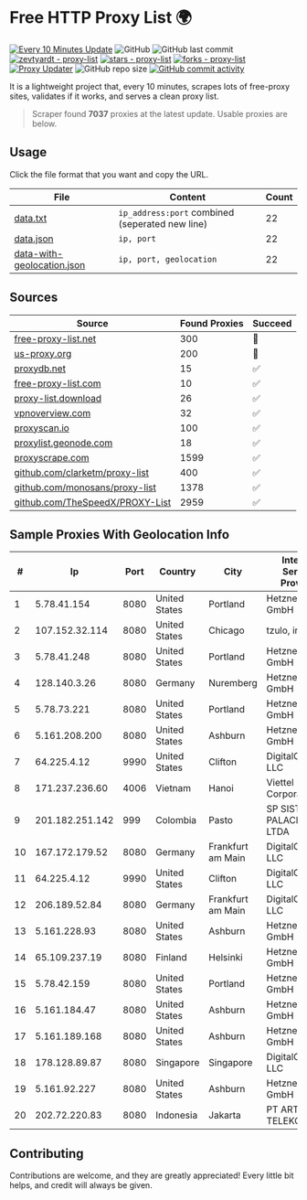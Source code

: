 
# Free HTTP Proxy List 🌍

[![Every 10 Minutes Update](https://github.com/mertguvencli/http-proxy-list/actions/workflows/main.yml/badge.svg?branch=main)](https://github.com/mertguvencli/http-proxy-list/actions/workflows/main.yml)
![GitHub](https://img.shields.io/github/license/mertguvencli/http-proxy-list)
![GitHub last commit](https://img.shields.io/github/last-commit/mertguvencli/http-proxy-list)
[![zevtyardt - proxy-list](https://img.shields.io/static/v1?label=zevtyardt&message=proxy-list&color=blue&logo=github)](https://github.com/zevtyardt/proxy-list "Go to GitHub repo")
[![stars - proxy-list](https://img.shields.io/github/stars/zevtyardt/proxy-list?style=social)](https://github.com/zevtyardt/proxy-list)
[![forks - proxy-list](https://img.shields.io/github/forks/zevtyardt/proxy-list?style=social)](https://github.com/zevtyardt/proxy-list)
[![Proxy Updater](https://github.com/zevtyardt/proxy-list/workflows/Proxy%20Updater/badge.svg)](https://github.com/zevtyardt/proxy-list/actions?query=workflow:"Proxy+Updater")
![GitHub repo size](https://img.shields.io/github/repo-size/zevtyardt/proxy-list)
[![GitHub commit activity](https://img.shields.io/github/commit-activity/m/zevtyardt/proxy-list?logo=commits)](https://github.com/zevtyardt/proxy-list/commits/main)

It is a lightweight project that, every 10 minutes, scrapes lots of free-proxy sites, validates if it works, and serves a clean proxy list.

> Scraper found **7037** proxies at the latest update. Usable proxies are below.

## Usage

Click the file format that you want and copy the URL.

|File|Content|Count|
|----|-------|-----|
|[data.txt](https://raw.githubusercontent.com/mertguvencli/http-proxy-list/main/proxy-list/data.txt)|`ip_address:port` combined (seperated new line)|22|
|[data.json](https://raw.githubusercontent.com/mertguvencli/http-proxy-list/main/proxy-list/data.json)|`ip, port`|22|
|[data-with-geolocation.json](https://raw.githubusercontent.com/mertguvencli/http-proxy-list/main/proxy-list/data-with-geolocation.json)|`ip, port, geolocation`|22|

## Sources

|Source|Found Proxies|Succeed|
|------|-------------|-------|
|[free-proxy-list.net](https://free-proxy-list.net)|300|🚫|
|[us-proxy.org](https://www.us-proxy.org)|200|🚫|
|[proxydb.net](http://proxydb.net)|15|✅|
|[free-proxy-list.com](https://free-proxy-list.com/?page=&port=&type%5B%5D=http&type%5B%5D=https&up_time=0&search=Search)|10|✅|
|[proxy-list.download](https://www.proxy-list.download/HTTP)|26|✅|
|[vpnoverview.com](https://vpnoverview.com/privacy/anonymous-browsing/free-proxy-servers)|32|✅|
|[proxyscan.io](https://www.proxyscan.io)|100|✅|
|[proxylist.geonode.com](https://proxylist.geonode.com/api/proxy-list?limit=300&page=1&sort_by=lastChecked&sort_type=desc&protocols=http,https)|18|✅|
|[proxyscrape.com](https://api.proxyscrape.com/v2/?request=displayproxies&protocol=http&timeout=10000&country=all&ssl=all&anonymity=all)|1599|✅|
|[github.com/clarketm/proxy-list](https://raw.githubusercontent.com/clarketm/proxy-list/master/proxy-list-raw.txt)|400|✅|
|[github.com/monosans/proxy-list](https://raw.githubusercontent.com/monosans/proxy-list/main/proxies/http.txt)|1378|✅|
|[github.com/TheSpeedX/PROXY-List](https://raw.githubusercontent.com/TheSpeedX/PROXY-List/master/http.txt)|2959|✅|


## Sample Proxies With Geolocation Info

|#|Ip|Port|Country|City|Internet Service Provider|
|-|--|----|-------|----|-------------------------|
|1|5.78.41.154|8080|United States|Portland|Hetzner Online GmbH|
|2|107.152.32.114|8080|United States|Chicago|tzulo, inc.|
|3|5.78.41.248|8080|United States|Portland|Hetzner Online GmbH|
|4|128.140.3.26|8080|Germany|Nuremberg|Hetzner Online GmbH|
|5|5.78.73.221|8080|United States|Portland|Hetzner Online GmbH|
|6|5.161.208.200|8080|United States|Ashburn|Hetzner Online GmbH|
|7|64.225.4.12|9990|United States|Clifton|DigitalOcean, LLC|
|8|171.237.236.60|4006|Vietnam|Hanoi|Viettel Corporation|
|9|201.182.251.142|999|Colombia|Pasto|SP SISTEMAS PALACIOS LTDA|
|10|167.172.179.52|8080|Germany|Frankfurt am Main|DigitalOcean, LLC|
|11|64.225.4.12|9990|United States|Clifton|DigitalOcean, LLC|
|12|206.189.52.84|8080|Germany|Frankfurt am Main|DigitalOcean, LLC|
|13|5.161.228.93|8080|United States|Ashburn|Hetzner Online GmbH|
|14|65.109.237.19|8080|Finland|Helsinki|Hetzner Online GmbH|
|15|5.78.42.159|8080|United States|Portland|Hetzner Online GmbH|
|16|5.161.184.47|8080|United States|Ashburn|Hetzner Online GmbH|
|17|5.161.189.168|8080|United States|Ashburn|Hetzner Online GmbH|
|18|178.128.89.87|8080|Singapore|Singapore|DigitalOcean, LLC|
|19|5.161.92.227|8080|United States|Ashburn|Hetzner Online GmbH|
|20|202.72.220.83|8080|Indonesia|Jakarta|PT ARTHA TELEKOMINDO|



## Contributing

Contributions are welcome, and they are greatly appreciated! Every
little bit helps, and credit will always be given.

